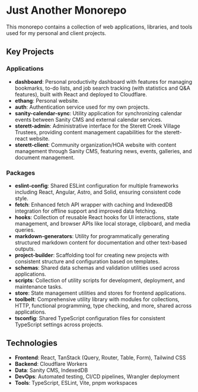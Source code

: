 # Just Another Monorepo

This monorepo contains a collection of web applications, libraries, and tools used for my personal and client projects.

## Key Projects

### Applications

- **dashboard**: Personal productivity dashboard with features for managing bookmarks, to-do lists, and job search tracking (with statistics and Q&A features), built with React and deployed to Cloudflare.
- **ethang**: Personal website.
- **auth**: Authentication service used for my own projects.
- **sanity-calendar-sync**: Utility application for synchronizing calendar events between Sanity CMS and external calendar services.
- **sterett-admin**: Administrative interface for the Sterett Creek Village Trustees, providing content management capabilities for the sterett-react website.
- **sterett-client**: Community organization/HOA website with content management through Sanity CMS, featuring news, events, galleries, and document management.

### Packages

- **eslint-config**: Shared ESLint configuration for multiple frameworks including React, Angular, Astro, and Solid, ensuring consistent code style.
- **fetch**: Enhanced fetch API wrapper with caching and IndexedDB integration for offline support and improved data fetching.
- **hooks**: Collection of reusable React hooks for UI interactions, state management, and browser APIs like local storage, clipboard, and media queries.
- **markdown-generators**: Utility for programmatically generating structured markdown content for documentation and other text-based outputs.
- **project-builder**: Scaffolding tool for creating new projects with consistent structure and configuration based on templates.
- **schemas**: Shared data schemas and validation utilities used across applications.
- **scripts**: Collection of utility scripts for development, deployment, and maintenance tasks.
- **store**: State management utilities and stores for frontend applications.
- **toolbelt**: Comprehensive utility library with modules for collections, HTTP, functional programming, type checking, and more, shared across applications.
- **tsconfig**: Shared TypeScript configuration files for consistent TypeScript settings across projects.

## Technologies

- **Frontend**: React, TanStack (Query, Router, Table, Form), Tailwind CSS
- **Backend**: Cloudflare Workers
- **Data**: Sanity CMS, IndexedDB
- **DevOps**: Automated testing, CI/CD pipelines, Wrangler deployment
- **Tools**: TypeScript, ESLint, Vite, pnpm workspaces
